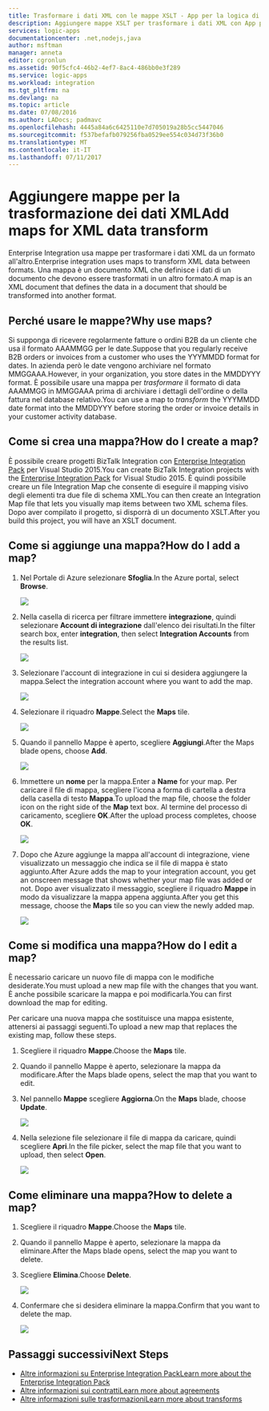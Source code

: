 ```yaml
---
title: Trasformare i dati XML con le mappe XSLT - App per la logica di Azure | Microsoft Docs
description: Aggiungere mappe XSLT per trasformare i dati XML con App per la logica di Azure ed Enterprise Integration Pack
services: logic-apps
documentationcenter: .net,nodejs,java
author: msftman
manager: anneta
editor: cgronlun
ms.assetid: 90f5cfc4-46b2-4ef7-8ac4-486bb0e3f289
ms.service: logic-apps
ms.workload: integration
ms.tgt_pltfrm: na
ms.devlang: na
ms.topic: article
ms.date: 07/08/2016
ms.author: LADocs; padmavc
ms.openlocfilehash: 4445a84a6c6425110e7d705019a28b5cc5447046
ms.sourcegitcommit: f537befafb079256fba0529ee554c034d73f36b0
ms.translationtype: MT
ms.contentlocale: it-IT
ms.lasthandoff: 07/11/2017
---
```

# <a name="add-maps-for-xml-data-transform"></a><span data-ttu-id="991b5-103">Aggiungere mappe per la trasformazione dei dati XML</span><span class="sxs-lookup"><span data-stu-id="991b5-103">Add maps for XML data transform</span></span>

<span data-ttu-id="991b5-104">Enterprise Integration usa mappe per trasformare i dati XML da un formato all'altro.</span><span class="sxs-lookup"><span data-stu-id="991b5-104">Enterprise integration uses maps to transform XML data between formats.</span></span> <span data-ttu-id="991b5-105">Una mappa è un documento XML che definisce i dati di un documento che devono essere trasformati in un altro formato.</span><span class="sxs-lookup"><span data-stu-id="991b5-105">A map is an XML document that defines the data in a document that should be transformed into another format.</span></span> 

## <a name="why-use-maps"></a><span data-ttu-id="991b5-106">Perché usare le mappe?</span><span class="sxs-lookup"><span data-stu-id="991b5-106">Why use maps?</span></span>

<span data-ttu-id="991b5-107">Si supponga di ricevere regolarmente fatture o ordini B2B da un cliente che usa il formato AAAMMGG per le date.</span><span class="sxs-lookup"><span data-stu-id="991b5-107">Suppose that you regularly receive B2B orders or invoices from a customer who uses the YYYMMDD format for dates.</span></span> <span data-ttu-id="991b5-108">In azienda però le date vengono archiviare nel formato MMGGAAA.</span><span class="sxs-lookup"><span data-stu-id="991b5-108">However, in your organization, you store dates in the MMDDYYY format.</span></span> <span data-ttu-id="991b5-109">È possibile usare una mappa per *trasformare* il formato di data AAAMMGG in MMGGAAA prima di archiviare i dettagli dell'ordine o della fattura nel database relativo.</span><span class="sxs-lookup"><span data-stu-id="991b5-109">You can use a map to *transform* the YYYMMDD date format into the MMDDYYY before storing the order or invoice details in your customer activity database.</span></span>

## <a name="how-do-i-create-a-map"></a><span data-ttu-id="991b5-110">Come si crea una mappa?</span><span class="sxs-lookup"><span data-stu-id="991b5-110">How do I create a map?</span></span>

<span data-ttu-id="991b5-111">È possibile creare progetti BizTalk Integration con [Enterprise Integration Pack](logic-apps-enterprise-integration-overview.md "Informazioni su Enterprise Integration Pack") per Visual Studio 2015.</span><span class="sxs-lookup"><span data-stu-id="991b5-111">You can create BizTalk Integration projects with the [Enterprise Integration Pack](logic-apps-enterprise-integration-overview.md "Learn about the enterprise integration pack") for Visual Studio 2015.</span></span> <span data-ttu-id="991b5-112">È quindi possibile creare un file Integration Map che consente di eseguire il mapping visivo degli elementi tra due file di schema XML.</span><span class="sxs-lookup"><span data-stu-id="991b5-112">You can then create an Integration Map file that lets you visually map items between two XML schema files.</span></span> <span data-ttu-id="991b5-113">Dopo aver compilato il progetto, si disporrà di un documento XSLT.</span><span class="sxs-lookup"><span data-stu-id="991b5-113">After you build this project, you will have an XSLT document.</span></span>

## <a name="how-do-i-add-a-map"></a><span data-ttu-id="991b5-114">Come si aggiunge una mappa?</span><span class="sxs-lookup"><span data-stu-id="991b5-114">How do I add a map?</span></span>

1. <span data-ttu-id="991b5-115">Nel Portale di Azure selezionare **Sfoglia**.</span><span class="sxs-lookup"><span data-stu-id="991b5-115">In the Azure portal, select **Browse**.</span></span>

    ![](./media/logic-apps-enterprise-integration-overview/overview-1.png)

2. <span data-ttu-id="991b5-116">Nella casella di ricerca per filtrare immettere **integrazione**, quindi selezionare **Account di integrazione** dall'elenco dei risultati.</span><span class="sxs-lookup"><span data-stu-id="991b5-116">In the filter search box, enter **integration**, then select **Integration Accounts** from the results list.</span></span>

    ![](./media/logic-apps-enterprise-integration-overview/overview-2.png)

3. <span data-ttu-id="991b5-117">Selezionare l'account di integrazione in cui si desidera aggiungere la mappa.</span><span class="sxs-lookup"><span data-stu-id="991b5-117">Select the integration account where you want to add the map.</span></span>

    ![](./media/logic-apps-enterprise-integration-overview/overview-3.png)

4. <span data-ttu-id="991b5-118">Selezionare il riquadro **Mappe**.</span><span class="sxs-lookup"><span data-stu-id="991b5-118">Select the **Maps** tile.</span></span>

    ![](./media/logic-apps-enterprise-integration-maps/map-1.png)

5. <span data-ttu-id="991b5-119">Quando il pannello Mappe è aperto, scegliere **Aggiungi**.</span><span class="sxs-lookup"><span data-stu-id="991b5-119">After the Maps blade opens, choose **Add**.</span></span>

    ![](./media/logic-apps-enterprise-integration-maps/map-2.png)  

6. <span data-ttu-id="991b5-120">Immettere un **nome** per la mappa.</span><span class="sxs-lookup"><span data-stu-id="991b5-120">Enter a **Name** for your map.</span></span> <span data-ttu-id="991b5-121">Per caricare il file di mappa, scegliere l'icona a forma di cartella a destra della casella di testo **Mappa**.</span><span class="sxs-lookup"><span data-stu-id="991b5-121">To upload the map file, choose the folder icon on the right side of the **Map** text box.</span></span> <span data-ttu-id="991b5-122">Al termine del processo di caricamento, scegliere **OK**.</span><span class="sxs-lookup"><span data-stu-id="991b5-122">After the upload process completes, choose **OK**.</span></span>

    ![](./media/logic-apps-enterprise-integration-maps/map-3.png)

7. <span data-ttu-id="991b5-123">Dopo che Azure aggiunge la mappa all'account di integrazione, viene visualizzato un messaggio che indica se il file di mappa è stato aggiunto.</span><span class="sxs-lookup"><span data-stu-id="991b5-123">After Azure adds the map to your integration account, you get an onscreen message that shows whether your map file was added or not.</span></span> <span data-ttu-id="991b5-124">Dopo aver visualizzato il messaggio, scegliere il riquadro **Mappe** in modo da visualizzare la mappa appena aggiunta.</span><span class="sxs-lookup"><span data-stu-id="991b5-124">After you get this message, choose the **Maps** tile so you can view the newly added map.</span></span>

    ![](./media/logic-apps-enterprise-integration-maps/map-4.png)

## <a name="how-do-i-edit-a-map"></a><span data-ttu-id="991b5-125">Come si modifica una mappa?</span><span class="sxs-lookup"><span data-stu-id="991b5-125">How do I edit a map?</span></span>

<span data-ttu-id="991b5-126">È necessario caricare un nuovo file di mappa con le modifiche desiderate.</span><span class="sxs-lookup"><span data-stu-id="991b5-126">You must upload a new map file with the changes that you want.</span></span> <span data-ttu-id="991b5-127">È anche possibile scaricare la mappa e poi modificarla.</span><span class="sxs-lookup"><span data-stu-id="991b5-127">You can first download the map for editing.</span></span>

<span data-ttu-id="991b5-128">Per caricare una nuova mappa che sostituisce una mappa esistente, attenersi ai passaggi seguenti.</span><span class="sxs-lookup"><span data-stu-id="991b5-128">To upload a new map that replaces the existing map, follow these steps.</span></span>

1. <span data-ttu-id="991b5-129">Scegliere il riquadro **Mappe**.</span><span class="sxs-lookup"><span data-stu-id="991b5-129">Choose the **Maps** tile.</span></span>

2. <span data-ttu-id="991b5-130">Quando il pannello Mappe è aperto, selezionare la mappa da modificare.</span><span class="sxs-lookup"><span data-stu-id="991b5-130">After the Maps blade opens, select the map that you want to edit.</span></span>

3. <span data-ttu-id="991b5-131">Nel pannello **Mappe** scegliere **Aggiorna**.</span><span class="sxs-lookup"><span data-stu-id="991b5-131">On the **Maps** blade, choose **Update**.</span></span>

    ![](./media/logic-apps-enterprise-integration-maps/edit-1.png)

4. <span data-ttu-id="991b5-132">Nella selezione file selezionare il file di mappa da caricare, quindi scegliere **Apri**.</span><span class="sxs-lookup"><span data-stu-id="991b5-132">In the file picker, select the map file that you want to upload, then select **Open**.</span></span>

    ![](./media/logic-apps-enterprise-integration-maps/edit-2.png)

## <a name="how-to-delete-a-map"></a><span data-ttu-id="991b5-133">Come eliminare una mappa?</span><span class="sxs-lookup"><span data-stu-id="991b5-133">How to delete a map?</span></span>

1. <span data-ttu-id="991b5-134">Scegliere il riquadro **Mappe**.</span><span class="sxs-lookup"><span data-stu-id="991b5-134">Choose the **Maps** tile.</span></span>

2. <span data-ttu-id="991b5-135">Quando il pannello Mappe è aperto, selezionare la mappa da eliminare.</span><span class="sxs-lookup"><span data-stu-id="991b5-135">After the Maps blade opens, select the map you want to delete.</span></span>

3. <span data-ttu-id="991b5-136">Scegliere **Elimina**.</span><span class="sxs-lookup"><span data-stu-id="991b5-136">Choose **Delete**.</span></span>

    ![](./media/logic-apps-enterprise-integration-maps/delete.png)

4. <span data-ttu-id="991b5-137">Confermare che si desidera eliminare la mappa.</span><span class="sxs-lookup"><span data-stu-id="991b5-137">Confirm that you want to delete the map.</span></span>

    ![](./media/logic-apps-enterprise-integration-maps/delete-confirmation-1.png)

## <a name="next-steps"></a><span data-ttu-id="991b5-138">Passaggi successivi</span><span class="sxs-lookup"><span data-stu-id="991b5-138">Next Steps</span></span>
* [<span data-ttu-id="991b5-139">Altre informazioni su Enterprise Integration Pack</span><span class="sxs-lookup"><span data-stu-id="991b5-139">Learn more about the Enterprise Integration Pack</span></span>](logic-apps-enterprise-integration-overview.md "Informazioni su Enterprise Integration Pack")  
* [<span data-ttu-id="991b5-140">Altre informazioni sui contratti</span><span class="sxs-lookup"><span data-stu-id="991b5-140">Learn more about agreements</span></span>](../logic-apps/logic-apps-enterprise-integration-agreements.md "Informazioni sui contratti di Enterprise Integration")  
* [<span data-ttu-id="991b5-141">Altre informazioni sulle trasformazioni</span><span class="sxs-lookup"><span data-stu-id="991b5-141">Learn more about transforms</span></span>](logic-apps-enterprise-integration-transform.md "Informazioni sulle trasformazioni di Enterprise Integration")  

